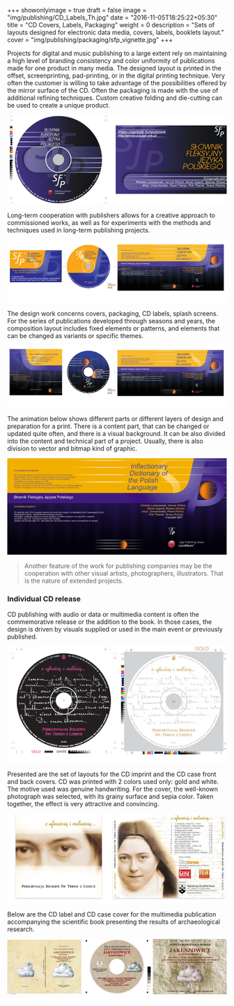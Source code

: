 +++
showonlyimage = true
draft = false
image = "img/publishing/CD_Labels_Th.jpg"
date = "2016-11-05T18:25:22+05:30"
title = "CD Covers, Labels, Packaging"
weight = 0
description = "Sets of layouts designed for electronic data media, covers, labels, booklets layout."
cover = "img/publishing/packaging/sfp_vignette.jpg"
+++

Projects for digital and music publishing to a large extent rely on maintaining a high level of branding consistency and color uniformity of publications made for one product in many media. The designed layout is printed in the offset, screenprinting, pad-printing, or in the digital printing technique. Very often the customer is willing to take advantage of the possibilities offered by the mirror surface of the CD. Often the packaging is made with the use of additional refining techniques. Custom creative folding and die-cutting can be used to create a unique product.
<!--more-->

![sample image](/img/publishing/packaging/CD_label_1.jpg)

Long-term cooperation with publishers allows for a creative approach to commissioned works, as well as for experiments with the methods and techniques used in long-term publishing projects.

![sample image](/img/publishing/packaging/CD_label_2.jpg)

The design work concerns covers, packaging, CD labels, splash screens. For the series of publications developed through seasons and years, the composition layout includes fixed elements or patterns, and elements that can be changed as variants or specific themes.

![sample image](/img/publishing/packaging/CD_label_3.jpg)

The animation below shows different parts or different layers of design and preparation for a print. There is a content part, that can be changed or updated quite often, and there is a visual background. It can be also divided into the content and technical part of a project. Usually, there is also division to vector and bitmap kind of graphic.

![sample image](/img/publishing/packaging/bitmap-vector_label.gif)

> Another feature of the work for publishing companies may be the cooperation with other visual artists, photographers, illustrators. That is the nature of extended projects.

### Individual CD release

CD publishing with audio or data or multimedia content is often the commemorative release or the addition to the book. In those cases, the design is driven by visuals supplied or used in the main event or previously published.

![sample image](/img/publishing/packaging/Carmelites_CD_separation.jpg)

Presented are the set of layouts for the CD imprint and the CD case front and back covers. CD was printed with 2 colors used only: gold and white. The motive used was genuine handwriting. For the cover, the well-known photograph was selected, with its grainy surface and sepia color. Taken together, the effect is very attractive and convincing.

![sample image](/img/publishing/packaging/Carmelites_CD_cover.jpg)

Below are the CD label and CD case cover for the multimedia publication accompanying the scientific book presenting the results of archaeological research.

![sample image](/img/publishing/packaging/Jakuszowice.jpg)
